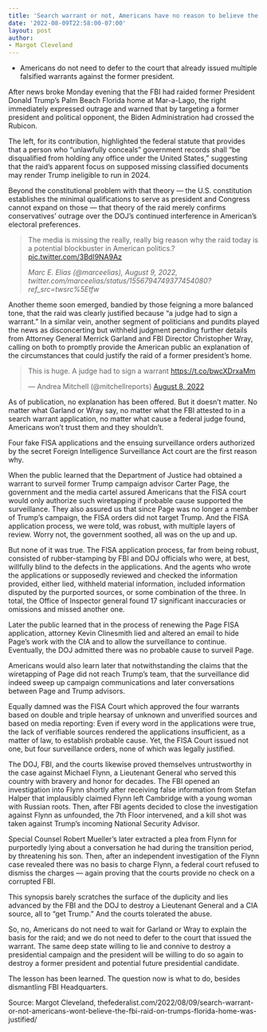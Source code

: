 ```yaml
---
title: 'Search warrant or not, Americans have no reason to believe the FBI raid on Trump’s Florida home was justified'
date: '2022-08-09T22:58:00-07:00'
layout: post
author:
- Margot Cleveland
---
```


- Americans do not need to defer to the court that already issued multiple falsified warrants against the former president.

After news broke Monday evening that the FBI had raided former President Donald Trump’s Palm Beach Florida home at Mar-a-Lago, the right immediately expressed outrage and warned that by targeting a former president and political opponent, the Biden Administration had crossed the Rubicon.

The left, for its contribution, highlighted the federal statute that provides that a person who “unlawfully conceals” government records shall “be disqualified from holding any office under the United States,” suggesting that the raid’s apparent focus on supposed missing classified documents may render Trump ineligible to run in 2024.

Beyond the constitutional problem with that theory — the U.S. constitution establishes the minimal qualifications to serve as president and Congress cannot expand on those — that theory of the raid merely confirms conservatives’ outrage over the DOJ’s continued interference in American’s electoral preferences.

> The media is missing the really, really big reason why the raid today is a potential blockbuster in American politics.? [pic.twitter.com/3BdI9NA9Az](https://t.co/3BdI9NA9Az)
>
> <cite>Marc E. Elias (@marceelias), August 9, 2022, twitter.com/marceelias/status/1556794749377454080?ref_src=twsrc%5Etfw</cite>

Another theme soon emerged, bandied by those feigning a more balanced tone, that the raid was clearly justified because “a judge had to sign a warrant.” In a similar vein, another segment of politicians and pundits played the news as disconcerting but withheld judgment pending further details from Attorney General Merrick Garland and FBI Director Christopher Wray, calling on both to promptly provide the American public an explanation of the circumstances that could justify the raid of a former president’s home.

<blockquote class="twitter-tweet"><p lang="en" dir="ltr">This is huge. A judge had to sign a warrant <a href="https://t.co/bwcXDrxaMm">https://t.co/bwcXDrxaMm</a></p>&mdash; Andrea Mitchell (@mitchellreports) <a href="https://twitter.com/mitchellreports/status/1556784132759453697?ref_src=twsrc%5Etfw">August 8, 2022</a></blockquote> <script async src="https://platform.twitter.com/widgets.js" charset="utf-8"></script>

As of publication, no explanation has been offered. But it doesn’t matter. No matter what Garland or Wray say, no matter what the FBI attested to in a search warrant application, no matter what cause a federal judge found, Americans won’t trust them and they shouldn’t.

Four fake FISA applications and the ensuing surveillance orders authorized by the secret Foreign Intelligence Surveillance Act court are the first reason why.

When the public learned that the Department of Justice had obtained a warrant to surveil former Trump campaign advisor Carter Page, the government and the media cartel assured Americans that the FISA court would only authorize such wiretapping if probable cause supported the surveillance. They also assured us that since Page was no longer a member of Trump’s campaign, the FISA orders did not target Trump. And the FISA application process, we were told, was robust, with multiple layers of review. Worry not, the government soothed, all was on the up and up.

But none of it was true. The FISA application process, far from being robust, consisted of rubber-stamping by FBI and DOJ officials who were, at best, willfully blind to the defects in the applications. And the agents who wrote the applications or supposedly reviewed and checked the information provided, either lied, withheld material information, included information disputed by the purported sources, or some combination of the three. In total, the Office of Inspector general found 17 significant inaccuracies or omissions and missed another one.

Later the public learned that in the process of renewing the Page FISA application, attorney Kevin Clinesmith lied and altered an email to hide Page’s work with the CIA and to allow the surveillance to continue. Eventually, the DOJ admitted there was no probable cause to surveil Page.

Americans would also learn later that notwithstanding the claims that the wiretapping of Page did not reach Trump’s team, that the surveillance did indeed sweep up campaign communications and later conversations between Page and Trump advisors.

Equally damned was the FISA Court which approved the four warrants based on double and triple hearsay of unknown and unverified sources and based on media reporting: Even if every word in the applications were true, the lack of verifiable sources rendered the applications insufficient, as a matter of law, to establish probable cause. Yet, the FISA Court issued not one, but four surveillance orders, none of which was legally justified.

The DOJ, FBI, and the courts likewise proved themselves untrustworthy in the case against Michael Flynn, a Lieutenant General who served this country with bravery and honor for decades. The FBI opened an investigation into Flynn shortly after receiving false information from Stefan Halper that implausibly claimed Flynn left Cambridge with a young woman with Russian roots. Then, after FBI agents decided to close the investigation against Flynn as unfounded, the 7th Floor intervened, and a kill shot was taken against Trump’s incoming National Security Advisor.

Special Counsel Robert Mueller’s later extracted a plea from Flynn for purportedly lying about a conversation he had during the transition period, by threatening his son. Then, after an independent investigation of the Flynn case revealed there was no basis to charge Flynn, a federal court refused to dismiss the charges — again proving that the courts provide no check on a corrupted FBI.

This synopsis barely scratches the surface of the duplicity and lies advanced by the FBI and the DOJ to destroy a Lieutenant General and a CIA source, all to “get Trump.” And the courts tolerated the abuse.

So, no, Americans do not need to wait for Garland or Wray to explain the basis for the raid; and we do not need to defer to the court that issued the warrant. The same deep state willing to lie and connive to destroy a presidential campaign and the president will be willing to do so again to destroy a former president and potential future presidential candidate.

The lesson has been learned. The question now is what to do, besides dismantling FBI Headquarters.

Source: Margot Cleveland, thefederalist.com/2022/08/09/search-warrant-or-not-americans-wont-believe-the-fbi-raid-on-trumps-florida-home-was-justified/

